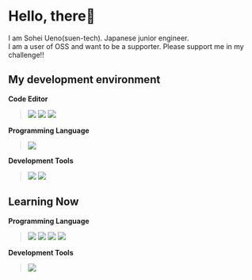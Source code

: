 # Hello, there🤗
I am Sohei Ueno(suen-tech). Japanese junior engineer.<br>
I am a user of OSS and want to be a supporter. Please support me in my challenge!!

## My development environment

**Code Editor** 
> <a href="https://code.visualstudio.com/" target="_blank" rel="noopener noreferrer"><img src="https://img.shields.io/badge/-Visual%20Studio%20Code-007ACC.svg?logo=visual-studio-code&style=flat-square"></a>  <a href="https://www.jetbrains.com/pycharm/" target="_blank" rel="noopener noreferrer"><img src="https://img.shields.io/badge/-PyCharm_Community-000.svg?logo=pycharm&style=flat-square"></a> <a href="https://www.jetbrains.com/idea/" target="_blank" rel="noopener noreferrer"><img src="https://img.shields.io/badge/-Intellij_IDEA-000.svg?logo=intellij-idea&style=flat-square"></a><br>

**Programming Language** 
> <a href="https://www.python.org/" target="_blank" rel="noopener noreferrer"><img src="https://img.shields.io/badge/-Python-F9DC3E.svg?logo=python&style=flat-square"></a>

**Development Tools**
> <a href="https://github.com" target="_blank" rel="nopener noreferrer"><img src="https://img.shields.io/badge/-GitHub-181717.svg?logo=github&style=flat-square"></a> <a href="https://git-scm.com/"><img src="https://img.shields.io/badge/-Git-EEE.svg?logo=git&style=flat-square"></a>
 
 
## Learning Now

**Programming Language**
> <img src="https://img.shields.io/badge/Javascript-276DC3.svg?logo=javascript&style=flat-square"> <a href="https://www.typescriptlang.org/"><img src="https://img.shields.io/badge/-TypeScript-yellow.svg?logo=typescript&style=flat-square"></a> <a href="https://www.rust-lang.org/"><img src="https://img.shields.io/badge/-Rust-000.svg?logo=rust&style=flat-square"></a> <a href="https://go.dev"><img src="https://img.shields.io/badge/-Go-76E1FE.svg?logo=go&style=flat-square"></a>

**Development Tools**
> <a href="https://www.docker.com/" target="_blank" rel="noopener noreferrer"><img src="https://img.shields.io/badge/-Docker-EEE.svg?logo=docker&style=flat-square"></a>
